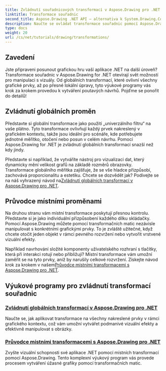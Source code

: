 ```yaml
---
title: Zvládnutí souřadnicových transformací v Aspose.Drawing pro .NET
linktitle: Transformace souřadnic
second_title: Aspose.Drawing .NET API – alternativa k System.Drawing.Common
description: Naučte se ovládat transformace souřadnic pomocí Aspose.Drawing pro .NET. Objevte, jak implementovat globální a místní transformace pro vizuální dokonalost.
type: docs
weight: 20
url: /cs/net/tutorials/drawing/transformations/
---
```

## Zavedení

Jste připraveni posunout grafickou hru vaší aplikace .NET na další úroveň? Transformace souřadnic v Aspose.Drawing for .NET otevírají svět možností pro manipulaci s vizuály. Od globálních transformací, které ovlivní všechny grafické prvky, až po přesné lokální úpravy, tyto výukové programy vás krok za krokem provedou k vytváření poutavých návrhů. Pojďme se ponořit do detailů!

## Zvládnutí globálních proměn

Představte si globální transformace jako použití „univerzálního filtru“ na vaše plátno. Tyto transformace ovlivňují každý prvek nakreslený v grafickém kontextu, takže jsou ideální pro scénáře, kde potřebujete jednotné měřítko, otočení nebo posun v celém návrhu. Pomocí Aspose.Drawing for .NET je zvládnutí globálních transformací snazší než kdy jindy.

 Představte si například, že vytváříte nástroj pro vizualizaci dat, který dynamicky mění velikost grafů na základě rozměrů obrazovky. Transformace globálního měřítka zajišťuje, že se vše hladce přizpůsobí, zachovává proporcionalitu a estetiku. Chcete se dozvědět jak? Podívejte se na náš vyhrazený návod na[Zvládnutí globálních transformací v Aspose.Drawing pro .NET](./mastering-global-transformations/).

## Průvodce místními proměnami

Na druhou stranu vám místní transformace poskytují přesnou kontrolu. Představte si je jako individuální přizpůsobení každého dílku skládačky. Pomocí Aspose.Drawing můžete pomocí transformačních matic nezávisle manipulovat s konkrétními grafickými prvky. To je zvláště užitečné, když chcete otočit jeden objekt v rámci pevného rozvržení nebo vytvořit vrstvené vizuální efekty.

 Například navrhování složité komponenty uživatelského rozhraní s tlačítky, která při interakci rotují nebo přibližují? Místní transformace vám umožní zaměřit se na tyto prvky, aniž by narušily celkové rozvržení. Získejte návod krok za krokem v našem[Průvodce místními transformacemi s Aspose.Drawing pro .NET](./guide-to-local-transformation/).

## Výukové programy pro zvládnutí transformací souřadnic
### [Zvládnutí globálních transformací v Aspose.Drawing pro .NET](./mastering-global-transformations/)
Naučte se, jak aplikovat transformace na všechny nakreslené prvky v rámci grafického kontextu, což vám umožní vytvářet podmanivé vizuální efekty a efektivně manipulovat s obrázky.
### [Průvodce místními transformacemi s Aspose.Drawing pro .NET](./guide-to-local-transformation/)
Zvyšte vizuální schopnosti své aplikace .NET pomocí místních transformací pomocí Aspose.Drawing. Tento komplexní výukový program vás provede procesem vytváření úžasné grafiky pomocí transformačních matic.